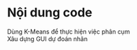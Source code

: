 # Nội dung code
<div>Dùng K-Means để thực hiện việc phân cụm</div>
<div>Xâu dựng GUI dự đoán nhãn</div>
